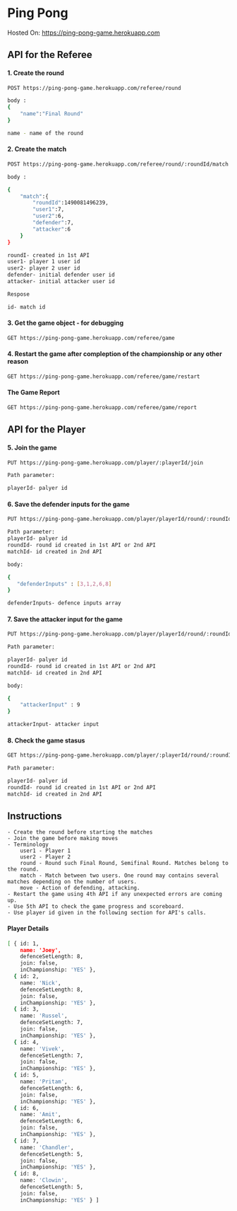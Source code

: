 # Ping Pong

Hosted On: https://ping-pong-game.herokuapp.com


## API for the Referee 

#### 1. Create the round
```sh
POST https://ping-pong-game.herokuapp.com/referee/round

body :
{
	"name":"Final Round"
}

name - name of the round
```

#### 2. Create the match
```sh
POST https://ping-pong-game.herokuapp.com/referee/round/:roundId/match

body :

{
	"match":{
		"roundId":1490081496239, 
		"user1":7, 
		"user2":6, 
		"defender":7,
		"attacker":6 
	}
}

roundI- created in 1st API
user1- player 1 user id 
user2- player 2 user id
defender- initial defender user id 
attacker- initial attacker user id

Respose

id- match id

```

#### 3. Get the game object - for debugging
```sh
GET https://ping-pong-game.herokuapp.com/referee/game
```

#### 4. Restart the game after compleption of the championship or any other reason
```sh
GET https://ping-pong-game.herokuapp.com/referee/game/restart
```
#### The Game Report
```sh
GET https://ping-pong-game.herokuapp.com/referee/game/report
```


## API for the Player 

#### 5. Join the game 
```sh
PUT https://ping-pong-game.herokuapp.com/player/:playerId/join

Path parameter:

playerId- palyer id

```

#### 6. Save the defender inputs for the game
```sh
PUT https://ping-pong-game.herokuapp.com/player/playerId/round/:roundId/match/:matchId/defend

Path parameter: 
playerId- palyer id
roundId- round id created in 1st API or 2nd API
matchId- id created in 2nd API

body:

{
   "defenderInputs" : [3,1,2,6,8]
}

defenderInputs- defence inputs array
```

#### 7. Save the attacker input for the game
```sh
PUT https://ping-pong-game.herokuapp.com/player/playerId/round/:roundId/match/:matchId/attack

Path parameter:

playerId- palyer id
roundId- round id created in 1st API or 2nd API
matchId- id created in 2nd API

body: 

{
	"attackerInput" : 9
}

attackerInput- attacker input
```

#### 8. Check the game stasus 
```sh
GET https://ping-pong-game.herokuapp.com/player/:playerId/round/:roundId/match/:matchId

Path parameter:

playerId- palyer id
roundId- round id created in 1st API or 2nd API
matchId- id created in 2nd API

```



## Instructions
	- Create the round before starting the matches
	- Join the game before making moves
	- Terminology
		user1 - Player 1
		user2 - Player 2
		round - Round such Final Round, Semifinal Round. Matches belong to the round.
		match - Match between two users. One round may contains several matches depending on the number of users.
		move - Action of defending, attacking.
	- Restart the game using 4th API if any unexpected errors are coming up.
	- Use 5th API to check the game progress and scoreboard.
	- Use player id given in the following section for API's calls.
	
#### Player Details

```sh
[ { id: 1,
    name: 'Joey',
    defenceSetLength: 8,
    join: false,
    inChampionship: 'YES' },
  { id: 2,
    name: 'Nick',
    defenceSetLength: 8,
    join: false,
    inChampionship: 'YES' },
  { id: 3,
    name: 'Russel',
    defenceSetLength: 7,
    join: false,
    inChampionship: 'YES' },
  { id: 4,
    name: 'Vivek',
    defenceSetLength: 7,
    join: false,
    inChampionship: 'YES' },
  { id: 5,
    name: 'Pritam',
    defenceSetLength: 6,
    join: false,
    inChampionship: 'YES' },
  { id: 6,
    name: 'Amit',
    defenceSetLength: 6,
    join: false,
    inChampionship: 'YES' },
  { id: 7,
    name: 'Chandler',
    defenceSetLength: 5,
    join: false,
    inChampionship: 'YES' },
  { id: 8,
    name: 'Clowin',
    defenceSetLength: 5,
    join: false,
    inChampionship: 'YES' } ]
```
